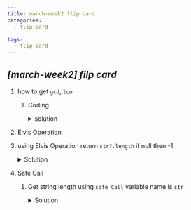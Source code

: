 ```yaml
---
title: march-week2 flip card
categories:
  - flip card

tags:
  - flip card
---
```


## ***[march-week2] filp card***

1. how to get `gcd`, `lcm`

   1. Coding 

      <details>
        <summary>solution</summary>
      ```javascript
      function aaa() {
      	console.log("hi");
      }
      ```

2.  Elvis Operation

   1. using Elvis Operation return `str?.length`  if null then -1

      <details>
        <summary>Solution</summary>
        ```kotlin
        str?.length ?: -1
        ```

3. Safe Call

   1. Get string length using `safe Call` variable name is `str`

      <details>
        <summary>Solution</summary>
        ```kotlin
        str?.length
        ```
      </details>
      
      

